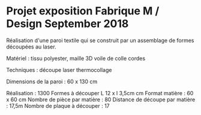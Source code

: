 # Projet exposition Fabrique M / Design September 2018

Réalisation d'une paroi textile qui se construit par un assemblage de formes découpées au laser.

Matériel :
tissu polyester, maille 3D
voile de colle
cordes

Techniques :
découpe laser
thermocollage

Dimensions de la paroi :
60 x 130 cm

Réalisation :
1300 Formes à découper  L 12 x l 3,5cm cm
Format matière : 60 x 60 cm
Nombre de pièce par matière : 80 
Distance de découpe par matière : 17,5m
Nombre de plaque à découper : 17




